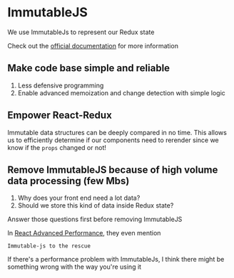 # ImmutableJS

We use ImmutableJs to represent our Redux state  

Check out the [official documentation](https://facebook.github.io/immutable-js/) for more information

## Make code base simple and reliable

1. Less defensive programming
1. Enable advanced memoization and change detection with simple logic

## Empower React-Redux

Immutable data structures can be deeply compared in no time. This allows us to
efficiently determine if our components need to rerender since we know if the
`props` changed or not!

## Remove ImmutableJS because of high volume data processing (few Mbs)
1. Why does your front end need a lot data?
1. Should we store this kind of data inside Redux state?  

Answer those questions first before removing ImmutableJS  
  
In [React Advanced Performance](https://facebook.github.io/react/docs/advanced-performance.html), they even mention 

```
Immutable-js to the rescue
```

If there's a performance problem with ImmutableJs, I think there might be something wrong with the way you're using it
